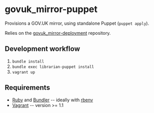 # govuk_mirror-puppet

Provisions a GOV.UK mirror, using standalone Puppet (`puppet apply`).

Relies on the [govuk_mirror-deployment](https://github.com/alphagov/govuk_mirror-deployment) repository.

## Development workflow

1. `bundle install`
1. `bundle exec librarian-puppet install`
1. `vagrant up`

## Requirements

- [Ruby](http://www.ruby-lang.org/) and [Bundler](http://gembundler.com/) -- ideally with [rbenv](https://github.com/sstephenson/rbenv)
- [Vagrant](http://www.vagrantup.com/) -- version >= 1.1
